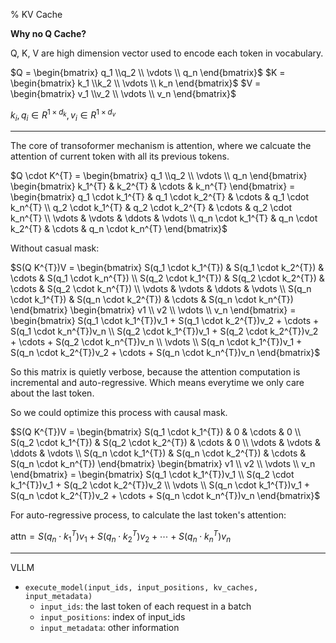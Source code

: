 % KV Cache

__Why no Q Cache?__

Q, K, V are high dimension vector used to encode each token in vocabulary.

$Q = \begin{bmatrix} q_1 \\q_2 \\ \vdots \\ q_n \end{bmatrix}$
$K = \begin{bmatrix} k_1 \\k_2 \\ \vdots \\ k_n \end{bmatrix}$
$V = \begin{bmatrix} v_1 \\v_2 \\ \vdots \\ v_n \end{bmatrix}$

$k_i, q_i \in R^{1 \times d_k}, v_{i} \in R^{1 \times d_v}$

---

The core of transoformer mechanism is attention, where we calcuate the attention of current token with all its previous tokens.

$Q \cdot K^{T} =
\begin{bmatrix} q_1 \\q_2 \\ \vdots \\ q_n \end{bmatrix}
\begin{bmatrix} k_1^{T} & k_2^{T} & \cdots & k_n^{T} \end{bmatrix} =
\begin{bmatrix}
q_1 \cdot k_1^{T} & q_1 \cdot k_2^{T} & \cdots & q_1 \cdot k_n^{T} \\
q_2 \cdot k_1^{T} & q_2 \cdot k_2^{T} & \cdots & q_2 \cdot k_n^{T} \\
\vdots & \vdots & \ddots & \vdots \\
q_n \cdot k_1^{T} & q_n \cdot k_2^{T} & \cdots & q_n \cdot k_n^{T}
\end{bmatrix}$

Without casual mask:

$S(Q K^{T})V = \begin{bmatrix}
S(q_1 \cdot k_1^{T}) & S(q_1 \cdot k_2^{T}) & \cdots & S(q_1 \cdot k_n^{T}) \\
S(q_2 \cdot k_1^{T}) & S(q_2 \cdot k_2^{T}) & \cdots & S(q_2 \cdot k_n^{T}) \\
\vdots & \vdots & \ddots & \vdots \\
S(q_n \cdot k_1^{T}) & S(q_n \cdot k_2^{T}) & \cdots & S(q_n \cdot k_n^{T})
\end{bmatrix} \begin{bmatrix}
v1 \\ v2 \\ \vdots \\ v_n
\end{bmatrix} = \begin{bmatrix}
S(q_1 \cdot k_1^{T})v_1 + S(q_1 \cdot k_2^{T})v_2 + \cdots + S(q_1 \cdot k_n^{T})v_n \\
S(q_2 \cdot k_1^{T})v_1 + S(q_2 \cdot k_2^{T})v_2 + \cdots + S(q_2 \cdot k_n^{T})v_n \\
\vdots \\
S(q_n \cdot k_1^{T})v_1 + S(q_n \cdot k_2^{T})v_2 + \cdots + S(q_n \cdot k_n^{T})v_n
\end{bmatrix}$

So this matrix is quietly verbose, because the attention computation is incremental and auto-regressive.
Which means everytime we only care about the last token.

So we could optimize this process with causal mask.

$S(Q K^{T})V = \begin{bmatrix}
S(q_1 \cdot k_1^{T}) & 0 & \cdots & 0 \\
S(q_2 \cdot k_1^{T}) & S(q_2 \cdot k_2^{T}) & \cdots & 0 \\
\vdots & \vdots & \ddots & \vdots \\
S(q_n \cdot k_1^{T}) & S(q_n \cdot k_2^{T}) & \cdots & S(q_n \cdot k_n^{T})
\end{bmatrix} \begin{bmatrix}
v1 \\ v2 \\ \vdots \\ v_n
\end{bmatrix} = \begin{bmatrix}
S(q_1 \cdot k_1^{T})v_1 \\
S(q_2 \cdot k_1^{T})v_1 + S(q_2 \cdot k_2^{T})v_2 \\
\vdots \\
S(q_n \cdot k_1^{T})v_1 + S(q_n \cdot k_2^{T})v_2 + \cdots + S(q_n \cdot k_n^{T})v_n
\end{bmatrix}$

For auto-regressive process, to calculate the last token's attention:

$\text{attn} = S(q_n \cdot k_1^{T})v_1 + S(q_n \cdot k_2^{T})v_2 + \cdots + S(q_n \cdot k_n^{T})v_n$

---

VLLM

- `execute_model(input_ids, input_positions, kv_caches, input_metadata)`
    - `input_ids`: the last token of each request in a batch
    - `input_positions`: index of input_ids
    - `input_metadata`: other information
